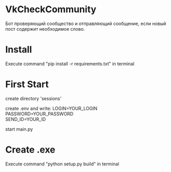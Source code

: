 # VkCheckCommunity
Бот проверяющий сообщество и отправляющий сообщение, если новый пост содержит необходимое слово.

# Install

Execute command "pip install -r requirements.txt" in terminal

# First Start

create directory 'sessions'

create .env and write:
LOGIN=YOUR_LOGIN  
PASSWORD=YOUR_PASSWORD  
SEND_ID=YOUR_ID  

start main.py

# Create .exe

Execute command "python setup.py build" in terminal
